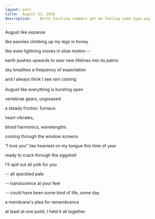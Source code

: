 ```yaml
---
layout:	post
title:	August 12, 2018
description:	North Carolina summers got me feeling some typa way
---
```


August like expanse

like peonies climbing up my legs in honey

like even lightning moves in slow motion --

earth pushes upwards to sear new lifelines into its palms

sky breathes a frequency of expectation

and I always think I see rain coming
<br><br>
August like everything is bursting open

vertebrae gears, ungreased

a steady friction. furnace.

heart vibrates,

blood harmonics, wavelengths

coming through the window screens


"I love you" lies heaviest on my tongue this time of year

ready to crack through the eggshell

I'll spill out all yolk for you

-- all speckled pale

-- translucence at your feet

-- could have been some kind of life, some day

a membrane's plea for remembrance

at least at one point, I held it all together. 

